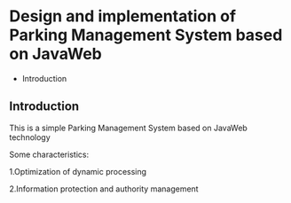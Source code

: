 # Design and implementation of Parking Management System based on JavaWeb

* Introduction

## Introduction

This is a simple Parking Management System based on JavaWeb technology

Some characteristics:

1.Optimization of dynamic processing

2.Information protection and authority management
